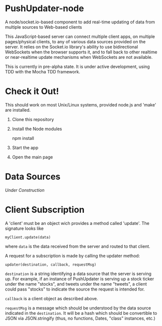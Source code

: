 PushUpdater-node
================

A node/socket.io-based component to add real-time updating of data from multiple sources to Web-based clients

This JavaScript-based server can connect multiple client apps, on multiple pages/physical clients, to any of various data sources provided on the server.  It relies on the Socket.io library's ability to use bidirectional WebSockets when the browser supports it, and to fall back to other realtime or near-realtime update mechanisms when WebSockets are not available.

This is currently in pre-alpha state.  It is under active development, using TDD with the Mocha TDD framework.

Check it Out!
==
This should work on most Unix/Linux systems, provided node.js and 'make' are installed.

1. Clone this repository
2. Install the Node modules

    npm install

3. Start the app
4. Open the main page

Data Sources
============

_Under Construction_

Client Subscription
===================

A 'client' must be an object wich provides a method called 'update'.  The signature looks like

    myClient.update(data)
    
where `data` is the data received from the server and routed to that client.

A request for a subscription is made by calling the updater method:

    updater(destination, callback, requestMsg)

`destination` is a string identifying a data source that the server is serving up.  For example, if an instance of PushUpdater is serving up a stock ticker under the name "stocks", and tweets under the name "tweets", a client could pass "stocks" to indicate the source the request is intended for.

`callback` is a client object as described above.
 
`requestMsg` is a message which should be understood by the data source indicated in the `destination`.  It will be a hash which should be convertible to JSON via JSON.stringify (thus, no functions, Dates, "class" instances, etc.)

